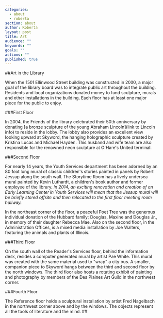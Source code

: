 ```yaml
---
categories: 
  - about
  - roberta
section: about
author: Roberta
layout: post
title: Art
audience: ""
keywords: ""
goals: ""
actions: ""
published: true
---
```


##Art in the Library

When the 1501 Ellinwood Street building was constructed in 2000, a major goal of the library board was to integrate public art throughout the building. Residents and local organizations donated money to fund sculpture, murals and other installations in the  building. Each floor has at least one major piece for the public to enjoy.

###First Floor

In 2004, the Friends of the library celebrated their 50th anniversary by donating [a bronze sculpture of the young Abraham Lincoln](link to Lincoln info) to reside in the lobby. The lobby also provides an excellent view looking upward at Skyword, the hanging holographic sculpture created by Kristina Lucas and Michael Hayden. This husband and wife team are also responsible for the renowned neon sculpture at O'Hare's United terminal.

###Second Floor

For nearly 14 years, the Youth Services department has been adorned by an 80 foot long mural of classic children's stories painted in panels by Robert Jessup along the south wall. The Storytime Room has a lively undersea mural painted by Kevin Luthardt, a children's book author and former employee of the library. _In 2014, an exciting renovation and creation of an Early Learning Center in Youth Services will mean that the Jessup mural will be briefly stored offsite and then relocated to the first floor meeting room hallway._

In the northeast corner of the floor, a peaceful Poet Tree was the generous individual donation of the Hubbard family; Douglas, Maxine and Douglas Jr., in memory of their daughter Rebecca Mae. Also on the second floor, in the Administration Offices, is a mixed media installation by Joe Walters, featuring the animals and plants of Illinois.

###Third Floor

On the south wall of the Reader's Services floor, behind the information desk, resides a computer generated mural by artist Pae White. This mural was created with the same material used to "wrap" a city bus. A smaller, companion piece to Skyword hangs between the third and second floor by the north windows. The third floor also hosts a rotating exhibit of painting and photography by members of the Des Plaines Art Guild in the northwest corner.

###Fourth Floor

The Reference floor holds a sculptural installation by artist Fred Nagelbach in the northwest corner above and by the windows. The objects represent all the tools of literature and the mind. ##